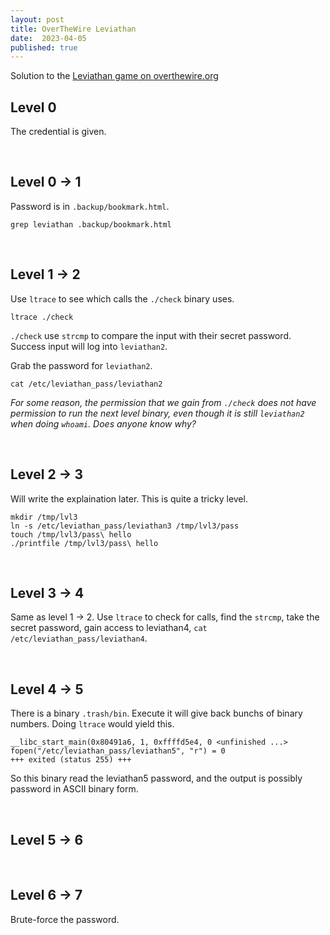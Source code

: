```yaml
---
layout: post
title: OverTheWire Leviathan 
date:  2023-04-05
published: true
---
```


Solution to the [Leviathan game on overthewire.org](https://overthewire.org/wargames/leviathan/)

## Level 0
The credential is given.

<br>

## Level 0 → 1
Password is in `.backup/bookmark.html`. 
```
grep leviathan .backup/bookmark.html
```

<br>

## Level 1 → 2 
Use `ltrace` to see which calls the `./check` binary uses.
```
ltrace ./check
```
`./check` use `strcmp` to compare the input with their secret password.
Success input will log into `leviathan2`.

Grab the password for `leviathan2`.
```
cat /etc/leviathan_pass/leviathan2
```
*For some reason, the permission that we gain from `./check` does not have permission to run the next level binary, even though it is still `leviathan2` when doing `whoami`. Does anyone know why?*

<br>

## Level 2 → 3 
Will write the explaination later. This is quite a tricky level.
```
mkdir /tmp/lvl3
ln -s /etc/leviathan_pass/leviathan3 /tmp/lvl3/pass
touch /tmp/lvl3/pass\ hello
./printfile /tmp/lvl3/pass\ hello
```
<br>

## Level 3 → 4 
Same as level 1 → 2. Use `ltrace` to check for calls, find the `strcmp`, take the secret password, gain access to leviathan4, `cat /etc/leviathan_pass/leviathan4`. 

<br>

## Level 4 → 5 
There is a binary `.trash/bin`. Execute it will give back bunchs of binary numbers. Doing `ltrace` would yield this.
```
__libc_start_main(0x80491a6, 1, 0xffffd5e4, 0 <unfinished ...> 
fopen("/etc/leviathan_pass/leviathan5", "r") = 0
+++ exited (status 255) +++
```
So this binary read the leviathan5 password, and the output is possibly password in ASCII binary form.

<br>

## Level 5 → 6 

<br>

## Level 6 → 7 

Brute-force the password.
